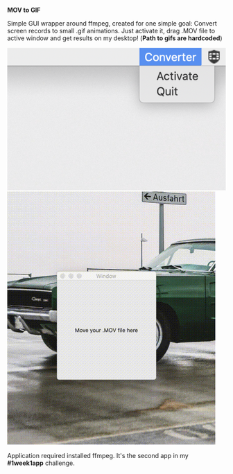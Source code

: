 **MOV to GIF**

Simple GUI wrapper around ffmpeg, created for one simple goal: Convert screen records to small .gif animations.
Just activate it, drag .MOV file to active window and get results on my desktop! (**Path to gifs are hardcoded**)

![](https://github.com/kifio/OSX-Mov-To-GIf/blob/master/status_bar_screenshot.png)
![](https://github.com/kifio/OSX-Mov-To-GIf/blob/master/sample.gif?raw=true)

Application required installed ffmpeg.
It's the second app in my **#1week1app** challenge.
